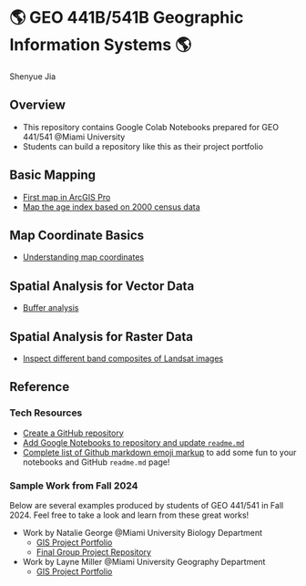 # :earth_americas: GEO 441B/541B Geographic Information Systems :earth_americas:

Shenyue Jia

## Overview
- This repository contains Google Colab Notebooks prepared for GEO 441/541 @Miami University
- Students can build a repository like this as their project portfolio

## Basic Mapping

- [First map in ArcGIS Pro](https://github.com/jiashenyue/geo441-541/blob/main/basic-mapping/first-arcgis-mapping.ipynb)
- [Map the age index based on 2000 census data](https://github.com/jiashenyue/geo441-541/blob/main/basic-mapping/age-index-mapping.ipynb)

## Map Coordinate Basics

- [Understanding map coordinates](https://github.com/jiashenyue/geo441-541/blob/main/map-coordinates-basics/understanding-coordinates.ipynb)

## Spatial Analysis for Vector Data

- [Buffer analysis](https://github.com/jiashenyue/geo441-541/blob/main/spatial-analysis-vector-data/mapping-cholera-outbreaks-pumps-london.ipynb)


## Spatial Analysis for Raster Data

- [Inspect different band composites of Landsat images](https://github.com/jiashenyue/geo441-541/blob/main/spatial-analysis-raster-data/understand_band_composite.ipynb)

## Reference
### Tech Resources
- [Create a GitHub repository](https://github.com/jiashenyue/geo441-541/blob/main/guide/guide01_create_github_repo.ipynb)
- [Add Google Notebooks to repository and update `readme.md`](https://github.com/jiashenyue/geo441-541/blob/main/guide/guide02_create_project_portfolio_in_github.ipynb)
- [Complete list of Github markdown emoji markup](https://gist.github.com/rxaviers/7360908) to add some fun to your notebooks and GitHub `readme.md` page!

### Sample Work from Fall 2024

Below are several examples produced by students of GEO 441/541 in Fall 2024. Feel free to take a look and learn from these great works!

- Work by Natalie George @Miami University Biology Department
  - [GIS Project Portfolio](https://github.com/npgeorge93/gis-project-portfolio-geo441-541b)
  - [Final Group Project Repository](https://github.com/npgeorge93/GIS_441-541_Group_6)
- Work by Layne Miller @Miami University Geography Department
  - [GIS Project Portfolio](https://github.com/mill2287/GIS-Project-Portfolio-GEO441/tree/main)

